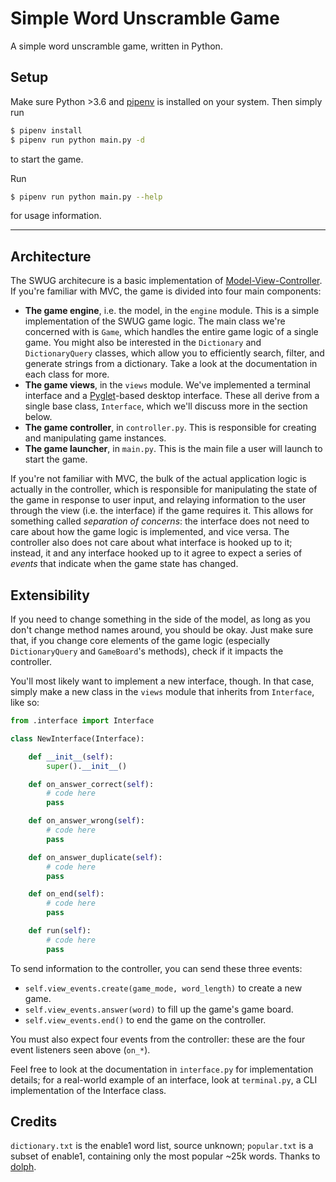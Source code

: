 # Simple Word Unscramble Game

A simple word unscramble game, written in Python.

## Setup

Make sure Python >3.6 and [pipenv](https://pipenv.readthedocs.io/en/latest/) is installed on your system. Then simply run

```bash
$ pipenv install
$ pipenv run python main.py -d
```

to start the game.

Run

```bash
$ pipenv run python main.py --help
```

for usage information.

---

## Architecture

The SWUG architecure is a basic implementation of [Model-View-Controller](https://en.wikipedia.org/wiki/Model%E2%80%93view%E2%80%93controller). If you're familiar with MVC, the game is divided into four main components:

* **The game engine**, i.e. the model, in the `engine` module. This is a simple implementation of the SWUG game logic. The main class we're concerned with is `Game`, which handles the entire game logic of a single game.
You might also be interested in the `Dictionary` and `DictionaryQuery` classes, which allow you to efficiently search, filter, and generate strings from a dictionary. Take a look at the documentation in each class for more.
* **The game views**, in the `views` module. We've implemented a terminal interface and a [Pyglet](https://pyglet.org)-based desktop interface. These all derive from a single base class, `Interface`, which we'll discuss more in the section below.
* **The game controller**, in `controller.py`. This is responsible for creating and manipulating game instances.
* **The game launcher**, in `main.py`. This is the main file a user will launch to start the game.

If you're not familiar with MVC, the bulk of the actual application logic is actually in the controller, which is responsible for manipulating the state of the game in response to user input, and relaying information to the user through the view (i.e. the interface) if the game requires it. This allows for something called *separation of concerns*: the interface does not need to care about how the game logic is implemented, and vice versa. The controller also does not care about what interface is hooked up to it; instead, it and any interface hooked up to it agree to expect a series of *events* that indicate when the game state has changed.

## Extensibility

If you need to change something in the side of the model, as long as you don't change method names around, you should be okay. Just make sure that, if you change core elements of the game logic (especially `DictionaryQuery` and `GameBoard`'s methods), check if it impacts the controller.

You'll most likely want to implement a new interface, though. In that case, simply make a new class in the `views` module that inherits from `Interface`, like so:

```python
from .interface import Interface

class NewInterface(Interface):

    def __init__(self):
        super().__init__()

    def on_answer_correct(self):
        # code here
        pass

    def on_answer_wrong(self):
        # code here
        pass

    def on_answer_duplicate(self):
        # code here
        pass

    def on_end(self):
        # code here
        pass

    def run(self):
        # code here
        pass

```

To send information to the controller, you can send these three events:
* `self.view_events.create(game_mode, word_length)` to create a new game.
* `self.view_events.answer(word)` to fill up the game's game board.
* `self.view_events.end()` to end the game on the controller.

You must also expect four events from the controller: these are the four event listeners seen above (`on_*`).

Feel free to look at the documentation in `interface.py` for implementation details; for a real-world example of an interface, look at `terminal.py`, a CLI implementation of the Interface class.

## Credits

`dictionary.txt` is the enable1 word list, source unknown; `popular.txt` is a subset of enable1, containing only the most popular ~25k words. Thanks to [dolph](https://github.com/dolph/dictionary).
